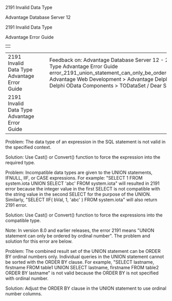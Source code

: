 2191 Invalid Data Type




Advantage Database Server 12  

2191 Invalid Data Type

Advantage Error Guide

|  |
| --- |
|  |

|  |  |  |  |  |
| --- | --- | --- | --- | --- |
| 2191 Invalid Data Type  Advantage Error Guide |  |  | Feedback on: Advantage Database Server 12 - 2191 Invalid Data Type Advantage Error Guide error\_2191\_union\_statement\_can\_only\_be\_ordered\_by\_ordinal\_number Advantage Web Development > Advantage Delphi OData Client > Delphi OData Components > TODataSet / Dear Support Staff, |  |
| 2191 Invalid Data Type  Advantage Error Guide |  |  |  |  |

Problem: The data type of an expression in the SQL statement is not valid in the specified context.

Solution: Use Cast() or Convert() function to force the expression into the required type.

Problem: Incompatible data types are given to the UNION statements, IFNULL, IIF, or CASE expressions. For example: "SELECT 1 FROM system.iota UNION SELECT 'abc' FROM system.iota" will resulted in 2191 error because the integer value in the first SELECT is not compatible with the string value in the second SELECT for the purpose of the UNION. Similarly, "SELECT IIF( bVal, 1, 'abc' ) FROM system.iota" will also return 2191 error.

Solution: Use Cast() or Convert() function to force the expressions into the compatible type.

Note: In version 8.0 and earlier releases, the error 2191 means "UNION statement can only be ordered by ordinal number". The problem and solution for this error are below.

Problem: The combined result set of the UNION statement can be ORDER BY ordinal numbers only. Individual queries in the UNION statement cannot be sorted with the ORDER BY clause. For example, "SELECT lastname, firstname FROM table1 UNION SELECT lastname, firstname FROM table2 ORDER BY lastname" is not valid because the ORDER BY is not specified with ordinal number.

Solution: Adjust the ORDER BY clause in the UNION statement to use ordinal number columns.